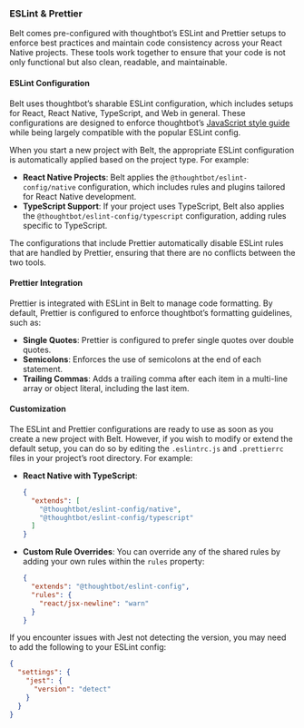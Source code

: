 ### ESLint & Prettier

Belt comes pre-configured with thoughtbot’s ESLint and Prettier setups to enforce best practices and maintain code consistency across your React Native projects. These tools work together to ensure that your code is not only functional but also clean, readable, and maintainable.

#### ESLint Configuration

Belt uses thoughtbot’s sharable ESLint configuration, which includes setups for React, React Native, TypeScript, and Web in general. These configurations are designed to enforce thoughtbot’s [JavaScript style guide](https://github.com/thoughtbot/eslint-config?tab=readme-ov-file1) while being largely compatible with the popular ESLint config.

When you start a new project with Belt, the appropriate ESLint configuration is automatically applied based on the project type. For example:

- **React Native Projects**: Belt applies the `@thoughtbot/eslint-config/native` configuration, which includes rules and plugins tailored for React Native development.
- **TypeScript Support**: If your project uses TypeScript, Belt also applies the `@thoughtbot/eslint-config/typescript` configuration, adding rules specific to TypeScript.

The configurations that include Prettier automatically disable ESLint rules that are handled by Prettier, ensuring that there are no conflicts between the two tools.

#### Prettier Integration

Prettier is integrated with ESLint in Belt to manage code formatting. By default, Prettier is configured to enforce thoughtbot’s formatting guidelines, such as:

- **Single Quotes**: Prettier is configured to prefer single quotes over double quotes.
- **Semicolons**: Enforces the use of semicolons at the end of each statement.
- **Trailing Commas**: Adds a trailing comma after each item in a multi-line array or object literal, including the last item.

#### Customization

The ESLint and Prettier configurations are ready to use as soon as you create a new project with Belt. However, if you wish to modify or extend the default setup, you can do so by editing the `.eslintrc.js` and `.prettierrc` files in your project’s root directory. For example:

- **React Native with TypeScript**:
  ```json
  {
    "extends": [
      "@thoughtbot/eslint-config/native",
      "@thoughtbot/eslint-config/typescript"
    ]
  }
  ```

- **Custom Rule Overrides**: 
  You can override any of the shared rules by adding your own rules within the `rules` property:
  ```json
  {
    "extends": "@thoughtbot/eslint-config",
    "rules": {
      "react/jsx-newline": "warn"
    }
  }
  ```

If you encounter issues with Jest not detecting the version, you may need to add the following to your ESLint config:

```json
{
  "settings": {
    "jest": {
      "version": "detect"
    }
  }
}
```
